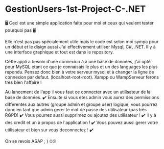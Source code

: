# GestionUsers-1st-Project-C-.NET
🖥️ Ceci est une simple application faite pour moi et ceux qui veulent tester pourquoi pas 🖥️

Elle n'est pas pas spécialement utile mais le code est selon moi sympa pour un début et le disign aussi
J'ai effectivement utiliser Mysql, C#, .NET. Il y à une interface graphique et tout est dans le repository.

Cette appli a besoin d'une connexion à à une base de données, j'ai opté pour MySQL etant ce que je connaisais le plus et un des languages les plus repondu. Pensez donc bien à votre serveur mysql et à changer la ligne de connexion par defaut. (localhost-root-root). Xampp ou WampServeur ferons tres bien l'affaire ! 

Au lancement de l'app il vous faut ce connecter avec un utilisateur de la base de données. ✔️ 
Ensuite si vous etes admin vous aurez des permissions differentes aux autres (groupe admin et groupe user) logique, vous pourrez donc en tant que admin gerer le mot de passe des utilisateur (pas très RGPD) ✔️
Vous pourrez aussi supprimez ou ajoutez des utilisateur ! ✔️
Il y à des credit et un à propos de l'application ! ✔️
Vous pouvez aussi gerer votre utilisateur et bien sur vous deconnectez ! ✔️

On se revois ASAP ; ) ⏰⏰
